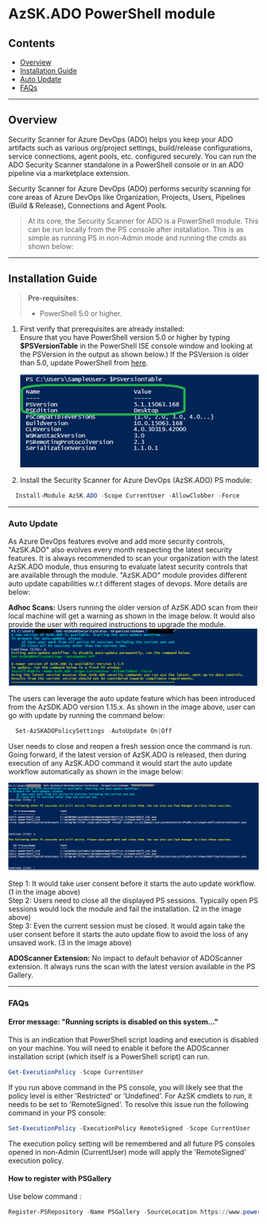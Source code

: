 # AzSK.ADO PowerShell module

## Contents

  -  [Overview](Readme.md#overview)
  -  [Installation Guide](Readme.md#installation-guide)
  -  [Auto Update](Readme.md#auto-update)
  -  [FAQs](Readme.md#faqs)
  
  
----------------------------------------------

## Overview
Security Scanner for Azure DevOps (ADO) helps you keep your ADO artifacts such as various org/project settings, build/release configurations, service connections, agent pools, etc. configured securely. You can run the ADO Security Scanner standalone in a PowerShell console or in an ADO pipeline via a marketplace extension.

Security Scanner for Azure DevOps (ADO) performs security scanning for core areas of Azure DevOps like Organization, Projects, Users, Pipelines (Build & Release), Connections and Agent Pools. 

> At its core, the Security Scanner for ADO is a PowerShell module. This can be run locally from the PS console after installation. This is as simple as running PS in non-Admin mode and running the cmds as shown below:

----------------------------------------------

## Installation Guide

>**Pre-requisites**:
> - PowerShell 5.0 or higher. 

1. First verify that prerequisites are already installed:  
    Ensure that you have PowerShell version 5.0 or higher by typing **$PSVersionTable** in the PowerShell ISE console window and looking at the PSVersion in the output as shown below.) 
 If the PSVersion is older than 5.0, update PowerShell from [here](https://www.microsoft.com/en-us/download/details.aspx?id=54616).  
 
   ![PowerShell Version](../Images/00_PS_Version.png)   

2. Install the Security Scanner for Azure DevOps (AzSK.ADO) PS module:  
	  
```PowerShell
  Install-Module AzSK.ADO -Scope CurrentUser -AllowClobber -Force
```
------------------------------------------------

### Auto Update
As Azure DevOps features evolve and add more security controls, "AzSK.ADO" also evolves every month respecting the latest security features.
It is always recommended to scan your organization with the latest AzSK.ADO module, thus ensuring to evaluate latest security controls that are available through the module.
"AzSK.ADO" module provides different auto update capabilities w.r.t different stages of devops. More details are below:

**Adhoc Scans:**
Users running the older version of AzSK.ADO scan from their local machine will get a warning as shown in the image below.
It would also provide the user with required instructions to upgrade the module.
![Install_Autoupdate](../Images/Updatecommand.png) 

The users can leverage the auto update feature which has been introduced from the AzSDK.ADO version 1.15.x.
As shown in the image above, user can go with update by running the command below:

```PowerShell
  Set-AzSKADOPolicySettings -AutoUpdate On|Off
```

User needs to close and reopen a fresh session once the command is run.
Going forward, if the latest version of AzSK.ADO is released, then during execution of any AzSK.ADO command it would start the auto update workflow automatically 
as shown in the image below:

![Install_Autoupdate_Workflow](../Images/09_Install_Autoupdate_Workflow.png)

Step 1: It would take user consent before it starts the auto update workflow. (1 in the image above) <br/>
Step 2: Users need to close all the displayed PS sessions. Typically open PS sessions would lock the module and fail the installation. (2 in the image above) <br/>
Step 3: Even the current session must be closed. It would again take the user consent before it starts the auto update flow to avoid the loss of any unsaved work. (3 in the image above)

**ADOScanner Extension:**
No impact to default behavior of ADOScanner extension. It always runs the scan with the latest version available in the PS Gallery. 

----------------------------------------------

### FAQs

#### Error message: "Running scripts is disabled on this system..."
This is an indication that PowerShell script loading and execution is disabled on your machine. You will need to enable it before the ADOScanner installation script (which itself is a PowerShell script) can run. 
```PowerShell
Get-ExecutionPolicy -Scope CurrentUser
```
If you run above command in the PS console, you will likely see that the policy level is either 'Restricted' or 'Undefined'. For AzSK cmdlets to run, it needs to be set to 'RemoteSigned'.
To resolve this issue run the following command in your PS console:
```PowerShell
Set-ExecutionPolicy -ExecutionPolicy RemoteSigned -Scope CurrentUser
```
The execution policy setting will be remembered and all future PS consoles opened in non-Admin (CurrentUser) mode will apply the 'RemoteSigned' execution policy.

#### How to register with PSGallery
Use below command :
```PowerShell
Register-PSRepository -Name PSGallery -SourceLocation https://www.powershellgallery.com/api/v2/ -InstallationPolicy Trusted
```
